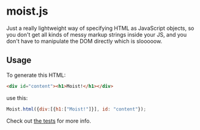 # moist.js

Just a really lightweight way of specifying HTML as JavaScript objects, so you don't get all kinds of messy markup strings inside your JS, and you don't have to manipulate the DOM directly which is slooooow.

## Usage

To generate this HTML:

```html
<div id="content"><h1>Moist!</h1></div>
```

use this:

```javascript
Moist.html({div:[{h1:["Moist!"]}], id: "content"});
```

Check out [the tests](https://github.com/markrendle/moist.js/blob/master/test/test.js) for more info.